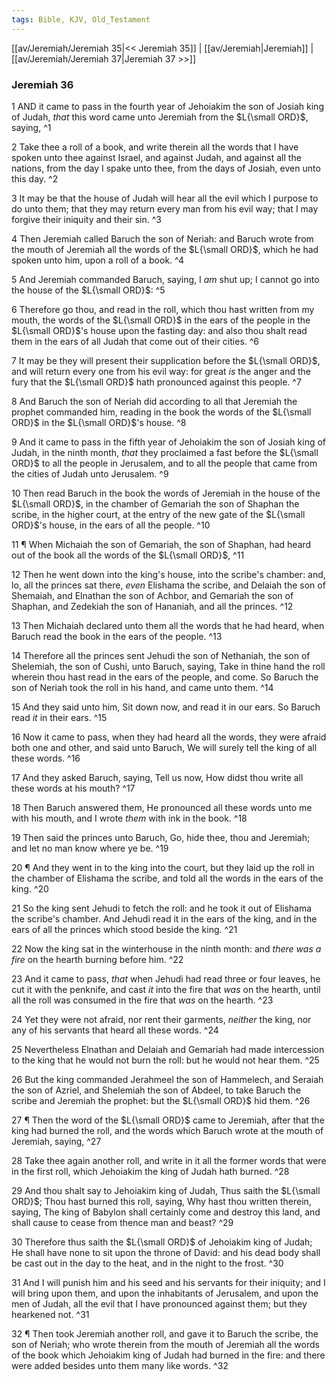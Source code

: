 ```yaml
---
tags: Bible, KJV, Old_Testament
---
```


[[av/Jeremiah/Jeremiah 35|<< Jeremiah 35]] | [[av/Jeremiah|Jeremiah]] | [[av/Jeremiah/Jeremiah 37|Jeremiah 37 >>]]

### Jeremiah 36

1 AND it came to pass in the fourth year of Jehoiakim the son of Josiah king of Judah, _that_ this word came unto Jeremiah from the $L{\small ORD}$, saying, ^1

2 Take thee a roll of a book, and write therein all the words that I have spoken unto thee against Israel, and against Judah, and against all the nations, from the day I spake unto thee, from the days of Josiah, even unto this day. ^2

3 It may be that the house of Judah will hear all the evil which I purpose to do unto them; that they may return every man from his evil way; that I may forgive their iniquity and their sin. ^3

4 Then Jeremiah called Baruch the son of Neriah: and Baruch wrote from the mouth of Jeremiah all the words of the $L{\small ORD}$, which he had spoken unto him, upon a roll of a book. ^4

5 And Jeremiah commanded Baruch, saying, I _am_ shut up; I cannot go into the house of the $L{\small ORD}$: ^5

6 Therefore go thou, and read in the roll, which thou hast written from my mouth, the words of the $L{\small ORD}$ in the ears of the people in the $L{\small ORD}$'s house upon the fasting day: and also thou shalt read them in the ears of all Judah that come out of their cities. ^6

7 It may be they will present their supplication before the $L{\small ORD}$, and will return every one from his evil way: for great _is_ the anger and the fury that the $L{\small ORD}$ hath pronounced against this people. ^7

8 And Baruch the son of Neriah did according to all that Jeremiah the prophet commanded him, reading in the book the words of the $L{\small ORD}$ in the $L{\small ORD}$'s house. ^8

9 And it came to pass in the fifth year of Jehoiakim the son of Josiah king of Judah, in the ninth month, _that_ they proclaimed a fast before the $L{\small ORD}$ to all the people in Jerusalem, and to all the people that came from the cities of Judah unto Jerusalem. ^9

10 Then read Baruch in the book the words of Jeremiah in the house of the $L{\small ORD}$, in the chamber of Gemariah the son of Shaphan the scribe, in the higher court, at the entry of the new gate of the $L{\small ORD}$'s house, in the ears of all the people. ^10

11 ¶ When Michaiah the son of Gemariah, the son of Shaphan, had heard out of the book all the words of the $L{\small ORD}$, ^11

12 Then he went down into the king's house, into the scribe's chamber: and, lo, all the princes sat there, _even_ Elishama the scribe, and Delaiah the son of Shemaiah, and Elnathan the son of Achbor, and Gemariah the son of Shaphan, and Zedekiah the son of Hananiah, and all the princes. ^12

13 Then Michaiah declared unto them all the words that he had heard, when Baruch read the book in the ears of the people. ^13

14 Therefore all the princes sent Jehudi the son of Nethaniah, the son of Shelemiah, the son of Cushi, unto Baruch, saying, Take in thine hand the roll wherein thou hast read in the ears of the people, and come. So Baruch the son of Neriah took the roll in his hand, and came unto them. ^14

15 And they said unto him, Sit down now, and read it in our ears. So Baruch read _it_ in their ears. ^15

16 Now it came to pass, when they had heard all the words, they were afraid both one and other, and said unto Baruch, We will surely tell the king of all these words. ^16

17 And they asked Baruch, saying, Tell us now, How didst thou write all these words at his mouth? ^17

18 Then Baruch answered them, He pronounced all these words unto me with his mouth, and I wrote _them_ with ink in the book. ^18

19 Then said the princes unto Baruch, Go, hide thee, thou and Jeremiah; and let no man know where ye be. ^19

20 ¶ And they went in to the king into the court, but they laid up the roll in the chamber of Elishama the scribe, and told all the words in the ears of the king. ^20

21 So the king sent Jehudi to fetch the roll: and he took it out of Elishama the scribe's chamber. And Jehudi read it in the ears of the king, and in the ears of all the princes which stood beside the king. ^21

22 Now the king sat in the winterhouse in the ninth month: and _there_ _was_ _a_ _fire_ on the hearth burning before him. ^22

23 And it came to pass, _that_ when Jehudi had read three or four leaves, he cut it with the penknife, and cast _it_ into the fire that _was_ on the hearth, until all the roll was consumed in the fire that _was_ on the hearth. ^23

24 Yet they were not afraid, nor rent their garments, _neither_ the king, nor any of his servants that heard all these words. ^24

25 Nevertheless Elnathan and Delaiah and Gemariah had made intercession to the king that he would not burn the roll: but he would not hear them. ^25

26 But the king commanded Jerahmeel the son of Hammelech, and Seraiah the son of Azriel, and Shelemiah the son of Abdeel, to take Baruch the scribe and Jeremiah the prophet: but the $L{\small ORD}$ hid them. ^26

27 ¶ Then the word of the $L{\small ORD}$ came to Jeremiah, after that the king had burned the roll, and the words which Baruch wrote at the mouth of Jeremiah, saying, ^27

28 Take thee again another roll, and write in it all the former words that were in the first roll, which Jehoiakim the king of Judah hath burned. ^28

29 And thou shalt say to Jehoiakim king of Judah, Thus saith the $L{\small ORD}$; Thou hast burned this roll, saying, Why hast thou written therein, saying, The king of Babylon shall certainly come and destroy this land, and shall cause to cease from thence man and beast? ^29

30 Therefore thus saith the $L{\small ORD}$ of Jehoiakim king of Judah; He shall have none to sit upon the throne of David: and his dead body shall be cast out in the day to the heat, and in the night to the frost. ^30

31 And I will punish him and his seed and his servants for their iniquity; and I will bring upon them, and upon the inhabitants of Jerusalem, and upon the men of Judah, all the evil that I have pronounced against them; but they hearkened not. ^31

32 ¶ Then took Jeremiah another roll, and gave it to Baruch the scribe, the son of Neriah; who wrote therein from the mouth of Jeremiah all the words of the book which Jehoiakim king of Judah had burned in the fire: and there were added besides unto them many like words. ^32
